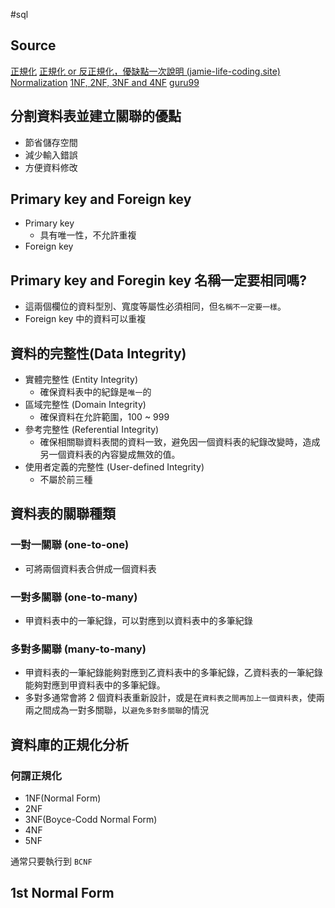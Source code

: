 #sql 

## Source
[正規化](/C91ujxGkQYWdcV_cqTBnyQ)
[正規化 or 反正規化，優缺點一次說明 (jamie-life-coding.site)](https://jamie-life-coding.site/2021/09/database-normalization-pros-cons/)
[Normalization](https://www.youtube.com/watch?v=UrYLYV7WSHM&ab_channel=channel5567)
[1NF, 2NF, 3NF and 4NF](/waLkRbpTQbupbnMBn_yxhw)
[guru99](https://www.guru99.com/database-normalization.html)

## 分割資料表並建立關聯的優點

- 節省儲存空間
- 減少輸入錯誤
- 方便資料修改

## [](https://hackmd.io/pE09987kS3SjTPfafiZwLQ#Primary-key-and-Foreign-key "Primary-key-and-Foreign-key")Primary key and Foreign key

- Primary key
    - 具有唯一性，不允許重複
- Foreign key

## [](https://hackmd.io/pE09987kS3SjTPfafiZwLQ#Primary-key-and-Foregin-key-%E5%90%8D%E7%A8%B1%E4%B8%80%E5%AE%9A%E8%A6%81%E7%9B%B8%E5%90%8C%E5%97%8E "Primary-key-and-Foregin-key-名稱一定要相同嗎")Primary key and Foregin key 名稱一定要相同嗎?

- 這兩個欄位的資料型別、寬度等屬性必須相同，但`名稱不一定要一樣`。
- Foreign key 中的資料可以重複

## [](https://hackmd.io/pE09987kS3SjTPfafiZwLQ#%E8%B3%87%E6%96%99%E7%9A%84%E5%AE%8C%E6%95%B4%E6%80%A7Data-Integrity "資料的完整性Data-Integrity")資料的完整性(Data Integrity)

- 實體完整性 (Entity Integrity)
    - 確保資料表中的紀錄是`唯一`的
- 區域完整性 (Domain Integrity)
    - 確保資料在允許範圍，100 ~ 999
- 參考完整性 (Referential Integrity)
    - 確保相關聯資料表間的資料一致，避免因一個資料表的紀錄改變時，造成另一個資料表的內容變成無效的值。
- 使用者定義的完整性 (User-defined Integrity)
    - 不屬於前三種

## [](https://hackmd.io/pE09987kS3SjTPfafiZwLQ#%E8%B3%87%E6%96%99%E8%A1%A8%E7%9A%84%E9%97%9C%E8%81%AF%E7%A8%AE%E9%A1%9E "資料表的關聯種類")資料表的關聯種類

### [](https://hackmd.io/pE09987kS3SjTPfafiZwLQ#%E4%B8%80%E5%B0%8D%E4%B8%80%E9%97%9C%E8%81%AF-one-to-one "一對一關聯-one-to-one")一對一關聯 (one-to-one)

- 可將兩個資料表合併成一個資料表

### [](https://hackmd.io/pE09987kS3SjTPfafiZwLQ#%E4%B8%80%E5%B0%8D%E5%A4%9A%E9%97%9C%E8%81%AF-one-to-many "一對多關聯-one-to-many")一對多關聯 (one-to-many)

- 甲資料表中的一筆紀錄，可以對應到以資料表中的多筆紀錄

### [](https://hackmd.io/pE09987kS3SjTPfafiZwLQ#%E5%A4%9A%E5%B0%8D%E5%A4%9A%E9%97%9C%E8%81%AF-many-to-many "多對多關聯-many-to-many")多對多關聯 (many-to-many)

- 甲資料表的一筆紀錄能夠對應到乙資料表中的多筆紀錄，乙資料表的一筆紀錄能夠對應到甲資料表中的多筆紀錄。
- 多對多通常會將 2 個資料表重新設計，或是在`資料表之間再加上一個資料表`，使兩兩之間成為一對多關聯，以`避免多對多關聯`的情況

## [](https://hackmd.io/pE09987kS3SjTPfafiZwLQ#%E8%B3%87%E6%96%99%E5%BA%AB%E7%9A%84%E6%AD%A3%E8%A6%8F%E5%8C%96%E5%88%86%E6%9E%90 "資料庫的正規化分析")資料庫的正規化分析

### [](https://hackmd.io/pE09987kS3SjTPfafiZwLQ#%E4%BD%95%E8%AC%82%E6%AD%A3%E8%A6%8F%E5%8C%96 "何謂正規化")何謂正規化

- 1NF(Normal Form)
- 2NF
- 3NF(Boyce-Codd Normal Form)
- 4NF
- 5NF

通常只要執行到 `BCNF`

## 1st Normal Form
